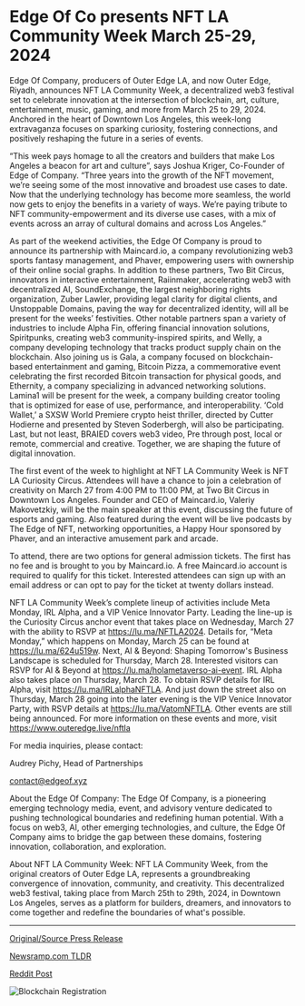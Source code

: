 # Edge Of Co presents NFT LA Community Week March 25-29, 2024

Edge Of Company, producers of Outer Edge LA, and now Outer Edge, Riyadh, announces NFT LA Community Week, a decentralized web3 festival set to celebrate innovation at the intersection of blockchain, art, culture, entertainment, music, gaming, and more from March 25 to 29, 2024. Anchored in the heart of Downtown Los Angeles, this week-long extravaganza focuses on sparking curiosity, fostering connections, and positively reshaping the future in a series of events.

“This week pays homage to all the creators and builders that make Los Angeles a beacon for art and culture”, says Joshua Kriger, Co-Founder of Edge of Company. “Three years into the growth of the NFT movement, we’re seeing some of the most innovative and broadest use cases to date. Now that the underlying technology has become more seamless, the world now gets to enjoy the benefits in a variety of ways. We’re paying tribute to NFT community-empowerment and its diverse use cases, with a mix of events across an array of cultural domains and across Los Angeles.”

As part of the weekend activities, the Edge Of Company is proud to announce its partnership with Maincard.io, a company revolutionizing web3 sports fantasy management, and Phaver, empowering users with ownership of their online social graphs. In addition to these partners, Two Bit Circus, innovators in interactive entertainment, Raiinmaker, accelerating web3 with decentralized AI, SoundExchange, the largest neighboring rights organization, Zuber Lawler, providing legal clarity for digital clients, and Unstoppable Domains, paving the way for decentralized identity, will all be present for the weeks’ festivities. Other notable partners span a variety of industries to include Alpha Fin, offering financial innovation solutions, Spiritpunks, creating web3 community-inspired spirits, and Welly, a company developing technology that tracks product supply chain on the blockchain. Also joining us is Gala, a company focused on blockchain-based entertainment and gaming, Bitcoin Pizza, a commemorative event celebrating the first recorded Bitcoin transaction for physical goods, and Ethernity, a company specializing in advanced networking solutions. Lamina1 will be present for the week, a company building creator tooling that is optimized for ease of use, performance, and interoperability. ‘Cold Wallet,’ a SXSW World Premiere crypto heist thriller, directed by Cutter Hodierne and presented by Steven Soderbergh, will also be participating. Last, but not least, BRAIED covers web3 video, Pre through post, local or remote, commercial and creative. Together, we are shaping the future of digital innovation.

The first event of the week to highlight at NFT LA Community Week is NFT LA Curiosity Circus. Attendees will have a chance to join a celebration of creativity on March 27 from 4:00 PM to 11:00 PM, at Two Bit Circus in Downtown Los Angeles. Founder and CEO of Maincard.io, Valeriy Makovetzkiy, will be the main speaker at this event, discussing the future of esports and gaming. Also featured during the event will be live podcasts by The Edge of NFT, networking opportunities, a Happy Hour sponsored by Phaver, and an interactive amusement park and arcade.

To attend, there are two options for general admission tickets. The first has no fee and is brought to you by Maincard.io. A free Maincard.io account is required to qualify for this ticket. Interested attendees can sign up with an email address or can opt to pay for the ticket at twenty dollars instead.

NFT LA Community Week’s complete lineup of activities include Meta Monday, IRL Alpha, and a VIP Venice Innovator Party. Leading the line-up is the Curiosity Circus anchor event that takes place on Wednesday, March 27 with the ability to RSVP at https://lu.ma/NFTLA2024. Details for, “Meta Monday,” which happens on Monday, March 25 can be found at https://lu.ma/624u519w. Next, AI & Beyond: Shaping Tomorrow's Business Landscape is scheduled for Thursday, March 28. Interested visitors can RSVP for AI & Beyond at https://lu.ma/holametaverso-ai-event. IRL Alpha also takes place on Thursday, March 28. To obtain RSVP details for IRL Alpha, visit https://lu.ma/IRLalphaNFTLA. And just down the street also on Thursday, March 28 going into the later evening is the VIP Venice Innovator Party, with RSVP details at https://lu.ma/VatomNFTLA. Other events are still being announced. For more information on these events and more, visit https://www.outeredge.live/nftla

For media inquiries, please contact:

Audrey Pichy, Head of Partnerships

contact@edgeof.xyz

About the Edge Of Company: The Edge Of Company, is a pioneering emerging technology media, event, and advisory venture dedicated to pushing technological boundaries and redefining human potential. With a focus on web3, AI, other emerging technologies, and culture, the Edge Of Company aims to bridge the gap between these domains, fostering innovation, collaboration, and exploration.

About NFT LA Community Week: NFT LA Community Week, from the original creators of Outer Edge LA, represents a groundbreaking convergence of innovation, community, and creativity. This decentralized web3 festival, taking place from March 25th to 29th, 2024, in Downtown Los Angeles, serves as a platform for builders, dreamers, and innovators to come together and redefine the boundaries of what's possible. 

---

[Original/Source Press Release](https://blockchainwire.io/press-release/edge-of-co-presents-nft-la-community-week-march-25-29-2024)
                    

[Newsramp.com TLDR](None) 



[Reddit Post](https://www.reddit.com/r/GamingNewsRamp/comments/1bfstk3/edge_of_company_announces_nft_la_community_week/) 



![Blockchain Registration](https://cdn.newsramp.app/blockchainwire/qrcode/243/16/joinwba6.webp)